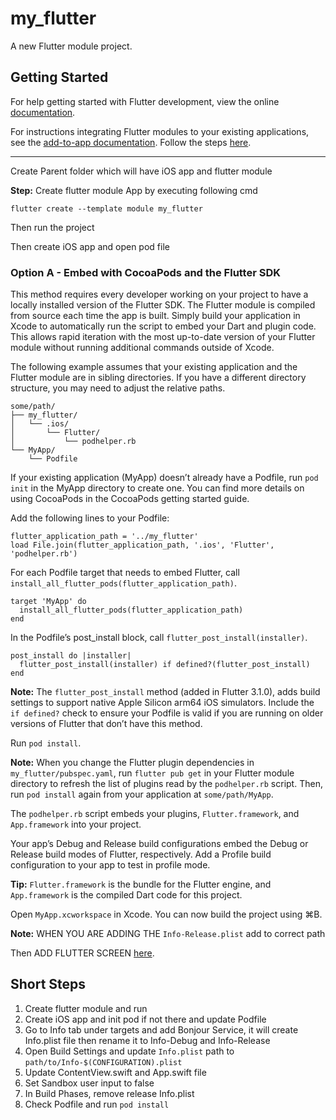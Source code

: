 <!DOCTYPE html>
<html>
<head>
<title>my_flutter README</title>
</head>
<body>
<h1>my_flutter</h1>
<p>A new Flutter module project.</p>
<h2>Getting Started</h2>
<p>For help getting started with Flutter development, view the online <a href="https://flutter.dev/">documentation</a>.</p>
<p>For instructions integrating Flutter modules to your existing applications, see the <a href="https://flutter.dev/to/add-to-app">add-to-app documentation</a>. Follow the steps <a href="https://flutter-ko.dev/development/add-to-app/ios/project-setup">here</a>.</p>
<hr>
<p>Create Parent folder which will have iOS app and flutter module</p>
<p><strong>Step:</strong> Create flutter module App by executing following cmd</p>
<pre><code>flutter create --template module my_flutter</code></pre>
<p>Then run the project</p>
<p>Then create iOS app and open pod file</p>
<h3>Option A - Embed with CocoaPods and the Flutter SDK</h3>
<p>This method requires every developer working on your project to have a locally installed version of the Flutter SDK. The Flutter module is compiled from source each time the app is built. Simply build your application in Xcode to automatically run the script to embed your Dart and plugin code. This allows rapid iteration with the most up-to-date version of your Flutter module without running additional commands outside of Xcode.</p>
<p>The following example assumes that your existing application and the Flutter module are in sibling directories. If you have a different directory structure, you may need to adjust the relative paths.</p>
<pre><code>some/path/
├── my_flutter/
│   └── .ios/
│       └── Flutter/
│           └── podhelper.rb
└── MyApp/
    └── Podfile</code></pre>
<p>If your existing application (MyApp) doesn’t already have a Podfile, run <code>pod init</code> in the MyApp directory to create one. You can find more details on using CocoaPods in the CocoaPods getting started guide.</p>
<p>Add the following lines to your Podfile:</p>
<pre><code>flutter_application_path = '../my_flutter'
load File.join(flutter_application_path, '.ios', 'Flutter', 'podhelper.rb')</code></pre>
<p>For each Podfile target that needs to embed Flutter, call <code>install_all_flutter_pods(flutter_application_path)</code>.</p>
<pre><code>target 'MyApp' do
  install_all_flutter_pods(flutter_application_path)
end</code></pre>
<p>In the Podfile’s post_install block, call <code>flutter_post_install(installer)</code>.</p>
<pre><code>post_install do |installer|
  flutter_post_install(installer) if defined?(flutter_post_install)
end</code></pre>
<p><strong>Note:</strong> The <code>flutter_post_install</code> method (added in Flutter 3.1.0), adds build settings to support native Apple Silicon arm64 iOS simulators. Include the <code>if defined?</code> check to ensure your Podfile is valid if you are running on older versions of Flutter that don’t have this method.</p>
<p>Run <code>pod install</code>.</p>
<p><strong>Note:</strong> When you change the Flutter plugin dependencies in <code>my_flutter/pubspec.yaml</code>, run <code>flutter pub get</code> in your Flutter module directory to refresh the list of plugins read by the <code>podhelper.rb</code> script. Then, run <code>pod install</code> again from your application at <code>some/path/MyApp</code>.</p>
<p>The <code>podhelper.rb</code> script embeds your plugins, <code>Flutter.framework</code>, and <code>App.framework</code> into your project.</p>
<p>Your app’s Debug and Release build configurations embed the Debug or Release build modes of Flutter, respectively. Add a Profile build configuration to your app to test in profile mode.</p>
<p><strong>Tip:</strong> <code>Flutter.framework</code> is the bundle for the Flutter engine, and <code>App.framework</code> is the compiled Dart code for this project.</p>
<p>Open <code>MyApp.xcworkspace</code> in Xcode. You can now build the project using ⌘B.</p>
<p><strong>Note:</strong> WHEN YOU ARE ADDING THE <code>Info-Release.plist</code> add to correct path</p>
<p>Then ADD FLUTTER SCREEN <a href="https://docs.flutter.dev/add-to-app/ios/add-flutter-screen">here</a>.</p>
<h2>Short Steps</h2>
<ol>
<li>Create flutter module and run</li>
<li>Create iOS app and init pod if not there and update Podfile</li>
<li>Go to Info tab under targets and add Bonjour Service, it will create Info.plist file then rename it to Info-Debug and Info-Release</li>
<li>Open Build Settings and update <code>Info.plist</code> path to <code>path/to/Info-$(CONFIGURATION).plist</code></li>
<li>Update ContentView.swift and App.swift file</li>
<li>Set Sandbox user input to false</li>
<li>In Build Phases, remove release Info.plist</li>
<li>Check Podfile and run <code>pod install</code></li>
</ol>
</body>
</html>
